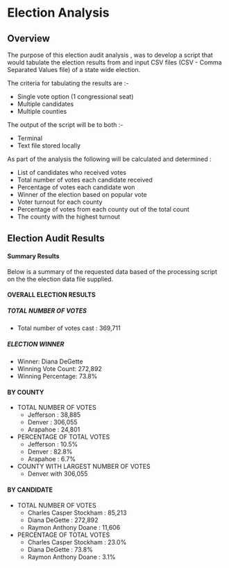# Election Analysis

## Overview

The purpose of this election audit analysis , was to develop a script that would tabulate the election results from and input CSV files (CSV - Comma Separated Values file) of a state wide election. 

The criteria for tabulating the results are :- 
- Single vote option (1 congressional seat)
- Multiple candidates
- Multiple counties

The output of the script will be to both :- 
- Terminal 
- Text file stored locally

As part of the analysis the following will be calculated and determined :
- List of candidates who received votes
- Total number of votes each candidate received
- Percentage of votes each candidate won
- Winner of the election based on popular vote
- Voter turnout for each county
- Percentage of votes from each county out of the total count
- The county with the highest turnout

## Election Audit Results

#### Summary Results

Below is a summary of the requested data based of the processing script on the the election data file supplied.

#### OVERALL ELECTION RESULTS

##### TOTAL NUMBER OF VOTES
- Total number of votes cast : 369,711

##### ELECTION WINNER

- Winner: Diana DeGette
- Winning Vote Count: 272,892
- Winning Percentage: 73.8%

#### BY COUNTY
- TOTAL NUMBER OF VOTES
  - Jefferson : 38,885
  - Denver    : 306,055
  - Arapahoe  : 24,801
- PERCENTAGE OF TOTAL VOTES
  - Jefferson : 10.5%
  - Denver    : 82.8%
  - Arapahoe  : 6.7%
- COUNTY WITH LARGEST NUMBER OF VOTES
  - Denver with 306,055 

#### BY CANDIDATE

- TOTAL NUMBER OF VOTES
  - Charles Casper Stockham : 85,213
  - Diana DeGette    : 272,892
  - Raymon Anthony Doane  : 11,606
- PERCENTAGE OF TOTAL VOTES
  - Charles Casper Stockham : 23.0%
  - Diana DeGette    : 73.8%
  - Raymon Anthony Doane  : 3.1%

